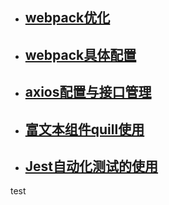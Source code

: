 
- ## [webpack优化](https://juejin.cn/post/6905709040311992328)

- ## [webpack具体配置](https://juejin.cn/post/6844904170298818568)

- ## [axios配置与接口管理](https://juejin.cn/post/6889344390079184903)

- ## [富文本组件quill使用](https://juejin.cn/post/6910119980738560014)

- ## [Jest自动化测试的使用](https://juejin.cn/post/6914261906865946631/)

test